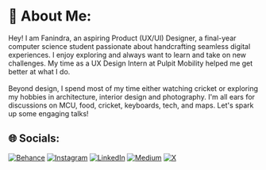 # 💫 About Me:
Hey! I am Fanindra, an aspiring Product (UX/UI) Designer, a final-year computer science student passionate about handcrafting seamless digital experiences. I enjoy exploring and always want to learn and take on new challenges. My time as a UX Design Intern at Pulpit Mobility helped me get better at what I do.<br><br>Beyond design, I spend most of my time either watching cricket or exploring my hobbies in architecture, interior design and photography. I'm all ears for discussions on MCU, food, cricket, keyboards, tech, and maps. Let's spark up some engaging talks!


## 🌐 Socials:
[![Behance](https://img.shields.io/badge/Behance-1769ff?logo=behance&logoColor=white)](https://behance.net/imfanindra) [![Instagram](https://img.shields.io/badge/Instagram-%23E4405F.svg?logo=Instagram&logoColor=white)](https://instagram.com/imfanindra) [![LinkedIn](https://img.shields.io/badge/LinkedIn-%230077B5.svg?logo=linkedin&logoColor=white)](https://linkedin.com/in/fanindra-m) [![Medium](https://img.shields.io/badge/Medium-12100E?logo=medium&logoColor=white)](https://medium.com/@imfanindra) [![X](https://img.shields.io/badge/X-black.svg?logo=X&logoColor=white)](https://x.com/imfanindra)
